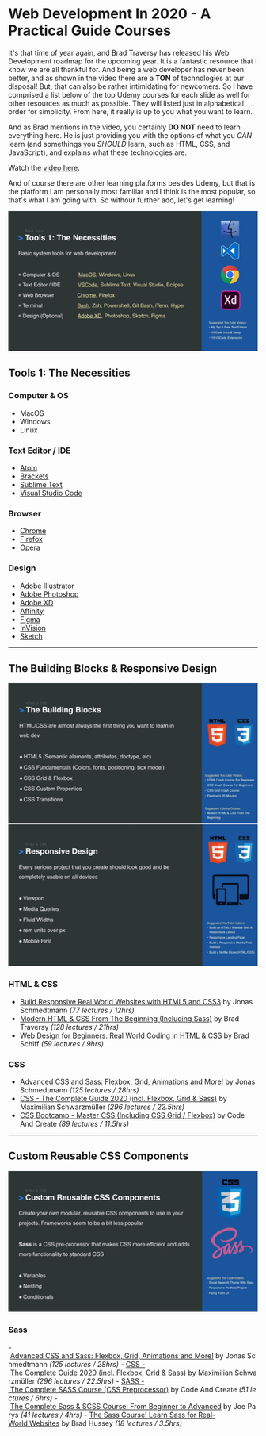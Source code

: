 # Web Development In 2020 - A Practical Guide Courses
It's that time of year again, and Brad Traversy has released his Web Development roadmap for the upcoming year. It is a fantastic resource that I know we are all thankful for. And being a web developer has never been better, and as shown in the video there are a **TON** of technologies at our disposal! But, that can also be rather intimidating for newcomers. So I have comprised a list below of the top Udemy courses for each slide as well for other resources as much as possible. They will listed just in alphabetical order for simplicity. From here, it really is up to you what you want to learn. 

And as Brad mentions in the video, you certainly **DO NOT** need to learn everything here. He is just providing you with the options of what you *CAN* learn (and somethings you *SHOULD* learn, such as HTML, CSS, and JavaScript), and explains what these technologies are.

Watch the [video here](https://www.youtube.com/watch?v=0pThnRneDjw).

And of course there are other learning platforms besides Udemy, but that is the platform I am personally most familiar and I think is the most popular, so that's what I am going with. So withour further ado, let's get learning!

![Slide 3](img/slide-3.jpg)
## Tools 1: The Necessities

### Computer & OS
- MacOS
- Windows
- Linux

### Text Editor / IDE
- [Atom](https://atom.io/)
- [Brackets](http://brackets.io/)
- [Sublime Text](https://www.sublimetext.com/)
- [Visual Studio Code](https://code.visualstudio.com/)

### Browser
- [Chrome](https://www.google.com/chrome/)
- [Firefox](https://www.mozilla.org/en-CA/firefox/)
- [Opera](https://www.opera.com/)

### Design
- [Adobe Illustrator](https://www.adobe.com/ca/products/illustrator.html)
- [Adobe Photoshop](https://www.photoshop.com/)
- [Adobe XD](https://www.adobe.com/ca/products/xd.html)
- [Affinity](https://affinity.serif.com)
- [Figma](https://www.figma.com/)
- [InVision](https://www.invisionapp.com/)
- [Sketch](https://www.sketch.com/)

***

## The Building Blocks & Responsive Design
![Slide 4](img/slide-4.jpg)
![Slide 5](img/slide-5.jpg)

### HTML & CSS
- [Build Responsive Real World Websites with HTML5 and CSS3](https://www.udemy.com/course/design-and-develop-a-killer-website-with-html5-and-css3/) by Jonas Schmedtmann *(77 lectures / 12hrs)*
- [Modern HTML & CSS From The Beginning (Including Sass)](https://www.udemy.com/course/modern-html-css-from-the-beginning/) by Brad Traversy *(128 lectures / 21hrs)*
- [Web Design for Beginners: Real World Coding in HTML & CSS](https://www.udemy.com/course/web-design-for-beginners-real-world-coding-in-html-css/) by Brad Schiff *(59 lectures / 9hrs)*

### CSS
- [Advanced CSS and Sass: Flexbox, Grid, Animations and More!](https://www.udemy.com/course/advanced-css-and-sass/) by Jonas Schmedtmann *(125 lectures / 28hrs)*
- [CSS - The Complete Guide 2020 (incl. Flexbox, Grid & Sass)](https://www.udemy.com/course/css-the-complete-guide-incl-flexbox-grid-sass/) by Maximilian Schwarzmüller *(296 lectures / 22.5hrs)*
- [CSS Bootcamp - Master CSS (Including CSS Grid / Flexbox)](https://www.udemy.com/course/css-bootcamp-master-in-css-including-css-grid-flexbox/) by Code And Create *(89 lectures / 11.5hrs)*

***

## Custom Reusable CSS Components
![Slide 6](img/slide-6.jpg)

### Sass
- [Advanced CSS and Sass: Flexbox, Grid, Animations and More!](https://www.udemy.com/course/advanced-css-and-sass/) by Jonas Schmedtmann *(125 lectures / 28hrs)*
- [CSS - The Complete Guide 2020 (incl. Flexbox, Grid & Sass)](https://www.udemy.com/course/css-the-complete-guide-incl-flexbox-grid-sass/) by Maximilian Schwarzmüller *(296 lectures / 22.5hrs)*
- [SASS - The Complete SASS Course (CSS Preprocessor)](https://www.udemy.com/course/css-the-complete-guide-incl-flexbox-grid-sass/) by Code And Create *(51 lectures / 6hrs)*
- [The Complete Sass & SCSS Course: From Beginner to Advanced](https://www.udemy.com/course/css-the-complete-guide-incl-flexbox-grid-sass/) by Joe Parys *(41 lectures / 4hrs)*
- [The Sass Course! Learn Sass for Real-World Websites](https://www.udemy.com/course/learn-sass/) by Brad Hussey *(18 lectures / 3.5hrs)*